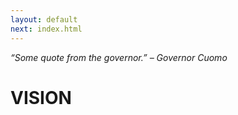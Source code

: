 ```yaml
---
layout: default
next: index.html
---
```


*“Some quote from the governor.” – Governor Cuomo*

VISION
=========
